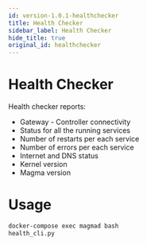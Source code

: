 ```yaml
---
id: version-1.0.1-healthchecker
title: Health Checker
sidebar_label: Health Checker
hide_title: true
original_id: healthchecker
---
```

# Health Checker
Health checker reports:
* Gateway - Controller connectivity
* Status for all the running services
* Number of restarts per each service
* Number of errors per each service
* Internet and DNS status
* Kernel version
* Magma version

# Usage
```bash
docker-compose exec magmad bash
health_cli.py
```